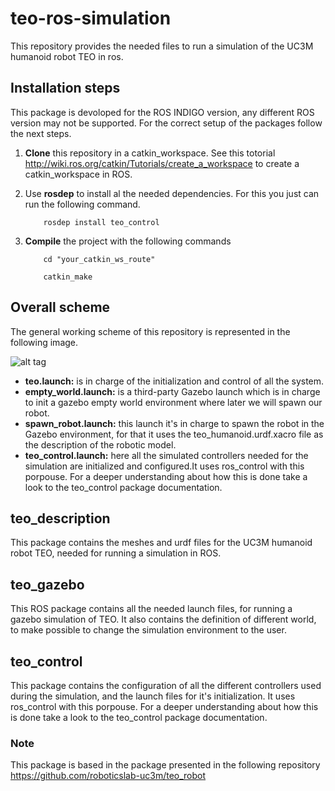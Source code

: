 # teo-ros-simulation
This repository provides the needed files to run a simulation of the UC3M humanoid robot TEO in ros.

## Installation steps

This package is devoloped for the ROS INDIGO version, any different ROS version may not be supported. For the correct setup of the packages follow the next steps.

1. **Clone** this repository in a catkin_workspace. See this totorial <http://wiki.ros.org/catkin/Tutorials/create_a_workspace> to create a catkin_workspace in ROS.
2. Use **rosdep** to install al the needed dependencies. For this you just can run the following command.

	```
		rosdep install teo_control
	```
3. **Compile** the project with the following commands

	```
		cd "your_catkin_ws_route"

		catkin_make	
	```

## Overall scheme
The general working scheme of this repository is represented in the following image.

![alt tag](http://i.imgur.com/IcHvehz.jpg?1)

- **teo.launch:** is in charge of the initialization and control of all the system.
 - **empty_world.launch:** is a third-party Gazebo launch which is in charge to init a gazebo empty world environment where later we will spawn our robot.
- **spawn_robot.launch:** this launch it's in charge to spawn the robot in the Gazebo environment, for that it uses the teo_humanoid.urdf.xacro file as the description of the robotic model.
- **teo_control.launch:** here all the simulated controllers needed for the simulation are initialized and configured.It uses ros_control with this porpouse. For a deeper understanding about how this is done take a look to the teo_control package documentation.

## teo_description

This package contains the meshes and urdf files for the UC3M humanoid robot TEO, needed for running a simulation in ROS.

## teo_gazebo

This ROS package contains all the needed launch files, for running a gazebo simulation of TEO. It also contains the definition of different world, to make possible to change the simulation environment to the user.

## teo_control

This package contains the configuration of all the different controllers used during the simulation, and the launch files for it's initialization. It uses ros_control with this porpouse. For a deeper understanding about how this is done take a look to the teo_control package documentation.

### Note
This package is based in the package presented in the following repository <https://github.com/roboticslab-uc3m/teo_robot>

